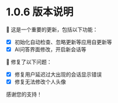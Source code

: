 # 1.0.6 版本说明

🧪 这是一个重要的更新，包括以下功能：

- [x] 初始化自动检查、忽略更新等应用自更新等
- [x] AI问答界面修改，开启新会话等

🔨 修复了以下问题：

- [x] 修复用户延迟过大出现的会话显示错误
- [x] 修复无法修改个人头像

感谢您的支持！
